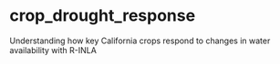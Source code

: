 # crop_drought_response
Understanding how key California crops respond to changes in water availability with R-INLA

